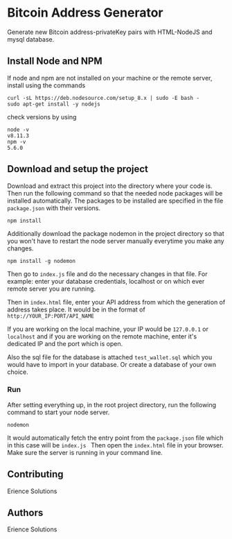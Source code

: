# Bitcoin Address Generator

Generate new Bitcoin address-privateKey pairs with HTML-NodeJS and mysql database.

## Install Node and NPM

If node and npm are not installed on your machine or the remote server, install using the commands

```
curl -sL https://deb.nodesource.com/setup_8.x | sudo -E bash -
sudo apt-get install -y nodejs
```

check versions by using

```
node -v
v8.11.3
npm -v
5.6.0
```

## Download and setup the project

Download and extract this project into the directory where your code is. Then run the following command so that the needed node packages will be installed automatically. The packages to be installed are specified in the file ``` package.json ``` with their versions.

```
npm install
```

Additionally download the package nodemon in the project directory so that you won't have to restart the node server manually everytime you make any changes.

```
npm install -g nodemon
```

Then go to ``` index.js ``` file and do the necessary changes in that file. For example: enter your database credentials, localhost or on which ever remote server you are running.

Then in ``` index.html ``` file, enter your API address from which the generation of address takes place. It would be in the format of ``` http://YOUR_IP:PORT/API_NAME ``` 

If you are working on the local machine, your IP would be ``` 127.0.0.1 ``` or ``` localhost ``` and if you are working on the remote machine, enter it's dedicated IP and the port which is open.

Also the sql file for the database is attached ``` test_wallet.sql ``` which you would have to import in your database. Or create a database of your own choice.

### Run

After setting everything up, in the root project directory, run the following command to start your node server.

```
nodemon
```

It would automatically fetch the entry point from the ``` package.json ``` file which in this case will be ```index.js ```
Then open the ``` index.html ``` file in your browser.
Make sure the server is running in your command line.

## Contributing

Erience Solutions

## Authors

Erience Solutions
